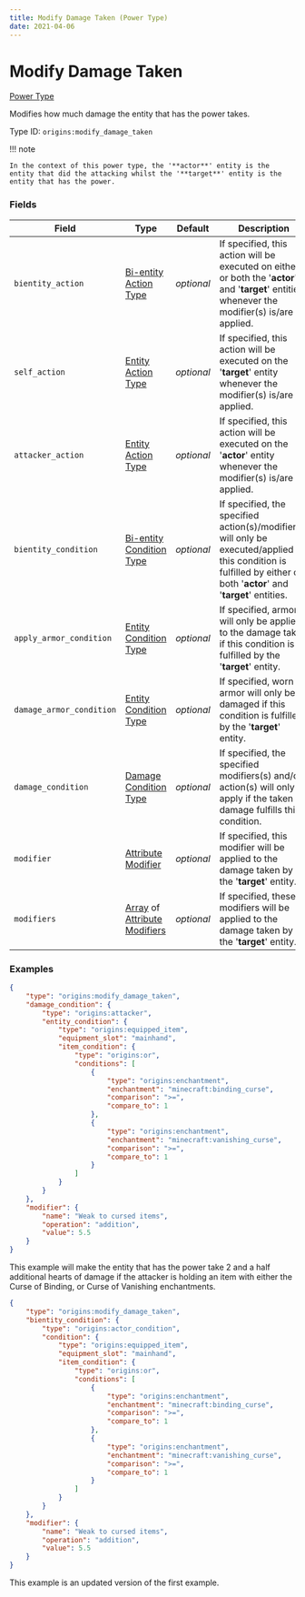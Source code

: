 ```yaml
---
title: Modify Damage Taken (Power Type)
date: 2021-04-06
---
```


# Modify Damage Taken

[Power Type](../power_types.md)

Modifies how much damage the entity that has the power takes.

Type ID: `origins:modify_damage_taken`

!!! note

    In the context of this power type, the '**actor**' entity is the entity that did the attacking whilst the '**target**' entity is the entity that has the power.


### Fields

Field  | Type | Default | Description
-------|------|---------|-------------
`bientity_action` | [Bi-entity Action Type](../bientity_action_types.md) | _optional_ | If specified, this action will be executed on either or both the '**actor**' and '**target**' entities whenever the modifier(s) is/are applied.
`self_action` | [Entity Action Type](../entity_action_types.md) | _optional_ | If specified, this action will be executed on the '**target**' entity whenever the modifier(s) is/are applied.
`attacker_action` | [Entity Action Type](../entity_action_types.md) | _optional_ | If specified, this action will be executed on the '**actor**' entity whenever the modifier(s) is/are applied.
`bientity_condition` | [Bi-entity Condition Type](../bientity_condition_types.md) | _optional_ | If specified, the specified action(s)/modifier(s) will only be executed/applied if this condition is fulfilled by either or both '**actor**' and '**target**' entities.
`apply_armor_condition` | [Entity Condition Type](../entity_condition_types.md) | _optional_ | If specified, armor will only be applied to the damage taken if this condition is fulfilled by the '**target**' entity.
`damage_armor_condition` | [Entity Condition Type](../entity_condition_types.md) | _optional_ | If specified, worn armor will only be damaged if this condition is fulfilled by the '**target**' entity.
`damage_condition` | [Damage Condition Type](../damage_condition_types.md) | _optional_ | If specified, the specified modifiers(s) and/or action(s) will only apply if the taken damage fulfills this condition.
`modifier` | [Attribute Modifier](../data_types/attribute_modifier.md) | _optional_ | If specified, this modifier will be applied to the damage taken by the '**target**' entity.
`modifiers` | [Array](../data_types/array.md) of [Attribute Modifiers](../data_types/attribute_modifier.md) | _optional_ | If specified, these modifiers will be applied to the damage taken by the '**target**' entity.


### Examples

```json
{
    "type": "origins:modify_damage_taken",
    "damage_condition": {
        "type": "origins:attacker",
        "entity_condition": {
            "type": "origins:equipped_item",
            "equipment_slot": "mainhand",
            "item_condition": {
                "type": "origins:or",
                "conditions": [
                    {
                        "type": "origins:enchantment",
                        "enchantment": "minecraft:binding_curse",
                        "comparison": ">=",
                        "compare_to": 1
                    },
                    {
                        "type": "origins:enchantment",
                        "enchantment": "minecraft:vanishing_curse",
                        "comparison": ">=",
                        "compare_to": 1
                    }
                ]
            }
        }
    },
    "modifier": {
        "name": "Weak to cursed items",
        "operation": "addition",
        "value": 5.5
    }
}
```

This example will make the entity that has the power take 2 and a half additional hearts of damage if the attacker is holding an item with either the Curse of Binding, or Curse of Vanishing enchantments.
<br>

```json
{
    "type": "origins:modify_damage_taken",
    "bientity_condition": {
        "type": "origins:actor_condition",
        "condition": {
            "type": "origins:equipped_item",
            "equipment_slot": "mainhand",
            "item_condition": {
                "type": "origins:or",
                "conditions": [
                    {
                        "type": "origins:enchantment",
                        "enchantment": "minecraft:binding_curse",
                        "comparison": ">=",
                        "compare_to": 1
                    },
                    {
                        "type": "origins:enchantment",
                        "enchantment": "minecraft:vanishing_curse",
                        "comparison": ">=",
                        "compare_to": 1
                    }
                ]
            }
        }
    },
    "modifier": {
        "name": "Weak to cursed items",
        "operation": "addition",
        "value": 5.5
    }
}
```

This example is an updated version of the first example.
